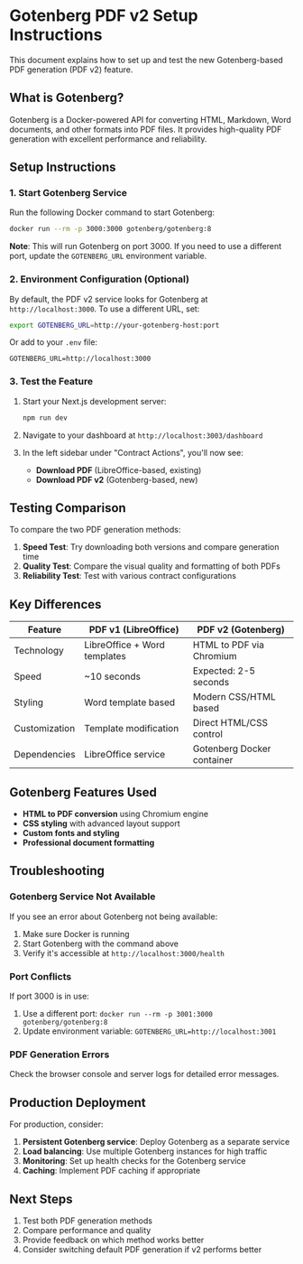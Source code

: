# Gotenberg PDF v2 Setup Instructions

This document explains how to set up and test the new Gotenberg-based PDF generation (PDF v2) feature.

## What is Gotenberg?

Gotenberg is a Docker-powered API for converting HTML, Markdown, Word documents, and other formats into PDF files. It provides high-quality PDF generation with excellent performance and reliability.

## Setup Instructions

### 1. Start Gotenberg Service

Run the following Docker command to start Gotenberg:

```bash
docker run --rm -p 3000:3000 gotenberg/gotenberg:8
```

**Note**: This will run Gotenberg on port 3000. If you need to use a different port, update the `GOTENBERG_URL` environment variable.

### 2. Environment Configuration (Optional)

By default, the PDF v2 service looks for Gotenberg at `http://localhost:3000`. To use a different URL, set:

```bash
export GOTENBERG_URL=http://your-gotenberg-host:port
```

Or add to your `.env` file:
```
GOTENBERG_URL=http://localhost:3000
```

### 3. Test the Feature

1. Start your Next.js development server:
   ```bash
   npm run dev
   ```

2. Navigate to your dashboard at `http://localhost:3003/dashboard`

3. In the left sidebar under "Contract Actions", you'll now see:
   - **Download PDF** (LibreOffice-based, existing)
   - **Download PDF v2** (Gotenberg-based, new)

## Testing Comparison

To compare the two PDF generation methods:

1. **Speed Test**: Try downloading both versions and compare generation time
2. **Quality Test**: Compare the visual quality and formatting of both PDFs
3. **Reliability Test**: Test with various contract configurations

## Key Differences

| Feature | PDF v1 (LibreOffice) | PDF v2 (Gotenberg) |
|---------|---------------------|-------------------|
| Technology | LibreOffice + Word templates | HTML to PDF via Chromium |
| Speed | ~10 seconds | Expected: 2-5 seconds |
| Styling | Word template based | Modern CSS/HTML based |
| Customization | Template modification | Direct HTML/CSS control |
| Dependencies | LibreOffice service | Gotenberg Docker container |

## Gotenberg Features Used

- **HTML to PDF conversion** using Chromium engine
- **CSS styling** with advanced layout support
- **Custom fonts and styling** 
- **Professional document formatting**

## Troubleshooting

### Gotenberg Service Not Available
If you see an error about Gotenberg not being available:

1. Make sure Docker is running
2. Start Gotenberg with the command above
3. Verify it's accessible at `http://localhost:3000/health`

### Port Conflicts
If port 3000 is in use:

1. Use a different port: `docker run --rm -p 3001:3000 gotenberg/gotenberg:8`
2. Update environment variable: `GOTENBERG_URL=http://localhost:3001`

### PDF Generation Errors
Check the browser console and server logs for detailed error messages.

## Production Deployment

For production, consider:

1. **Persistent Gotenberg service**: Deploy Gotenberg as a separate service
2. **Load balancing**: Use multiple Gotenberg instances for high traffic
3. **Monitoring**: Set up health checks for the Gotenberg service
4. **Caching**: Implement PDF caching if appropriate

## Next Steps

1. Test both PDF generation methods
2. Compare performance and quality
3. Provide feedback on which method works better
4. Consider switching default PDF generation if v2 performs better